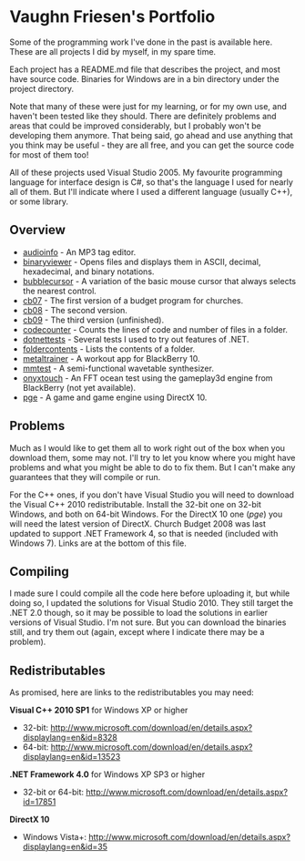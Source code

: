 Vaughn Friesen's Portfolio
=========

Some of the programming work I've done in the past is available here. These are all projects I did by myself, in my spare time.

Each project has a README.md file that describes the project, and most have source code. Binaries for Windows are in a bin directory under the project directory.

Note that many of these were just for my learning, or for my own use, and haven't been tested like they should. There are definitely problems and areas that could be improved considerably, but I probably won't be developing them anymore. That being said, go ahead and use anything that you think may be useful - they are all free, and you can get the source code for most of them too!

All of these projects used Visual Studio 2005. My favourite programming language for interface design is C#, so that's the language I used for nearly all of them. But I'll indicate where I used a different language (usually C++), or some library.

Overview
--------

* [audioinfo](https://github.com/MasterOfBinary/portfolio/tree/master/audioinfo) - An MP3 tag editor.
* [binaryviewer](https://github.com/MasterOfBinary/portfolio/tree/master/binaryviewer) - Opens files and displays them in ASCII, decimal, hexadecimal, and binary notations.
* [bubblecursor](https://github.com/MasterOfBinary/portfolio/tree/master/bubblecursor) - A variation of the basic mouse cursor that always selects the nearest control.
* [cb07](https://github.com/MasterOfBinary/portfolio/tree/master/cb07) - The first version of a budget program for churches.
* [cb08](https://github.com/MasterOfBinary/portfolio/tree/master/cb08) - The second version.
* [cb09](https://github.com/MasterOfBinary/portfolio/tree/master/cb09) - The third version (unfinished).
* [codecounter](https://github.com/MasterOfBinary/portfolio/tree/master/codecounter) - Counts the lines of code and number of files in a folder.
* [dotnettests](https://github.com/MasterOfBinary/portfolio/tree/master/dotnettests) - Several tests I used to try out features of .NET.
* [foldercontents](https://github.com/MasterOfBinary/portfolio/tree/master/foldercontents) - Lists the contents of a folder.
* [metaltrainer](https://github.com/MasterOfBinary/portfolio/tree/master/metaltrainer) - A workout app for BlackBerry 10.
* [mmtest](https://github.com/MasterOfBinary/portfolio/tree/master/mmtest) - A semi-functional wavetable synthesizer.
* [onyxtouch](https://github.com/MasterOfBinary/portfolio/tree/master/onyxtouch) - An FFT ocean test using the gameplay3d engine from BlackBerry (not yet available).
* [pge](https://github.com/MasterOfBinary/portfolio/tree/master/pge) - A game and game engine using DirectX 10.

Problems
--------

Much as I would like to get them all to work right out of the box when you download them, some may not. I'll try to let you know where you might have problems and what you might be able to do to fix them. But I can't make any guarantees that they will compile or run.

For the C++ ones, if you don't have Visual Studio you will need to download the Visual C++ 2010 redistributable. Install the 32-bit one on 32-bit Windows, and both on 64-bit Windows. For the DirectX 10 one (*pge*) you will need the latest version of DirectX. Church Budget 2008 was last updated to support .NET Framework 4, so that is needed (included with Windows 7). Links are at the bottom of this file.

Compiling
---------

I made sure I could compile all the code here before uploading it, but while doing so, I updated the solutions for Visual Studio 2010. They still target the .NET 2.0 though, so it may be possible to load the solutions in earlier versions of Visual Studio. I'm not sure. But you can download the binaries still, and try them out (again, except where I indicate there may be a problem).

Redistributables
---------

As promised, here are links to the redistributables you may need:

**Visual C++ 2010 SP1** for Windows XP or higher

- 32-bit: http://www.microsoft.com/download/en/details.aspx?displaylang=en&id=8328
- 64-bit: http://www.microsoft.com/download/en/details.aspx?displaylang=en&id=13523

**.NET Framework 4.0** for Windows XP SP3 or higher

- 32-bit or 64-bit: http://www.microsoft.com/download/en/details.aspx?id=17851

**DirectX 10**

- Windows Vista+: http://www.microsoft.com/download/en/details.aspx?displaylang=en&id=35
